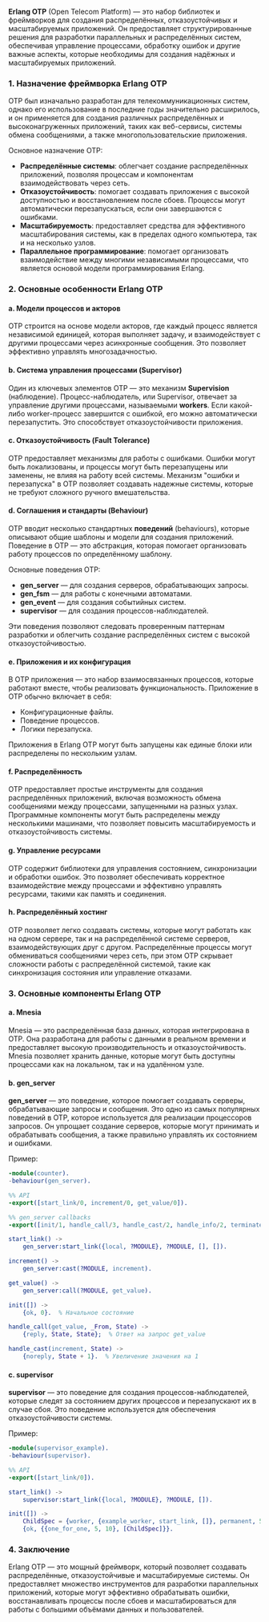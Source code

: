 **Erlang OTP** (Open Telecom Platform) — это набор библиотек и фреймворков для создания распределённых, отказоустойчивых и масштабируемых приложений. Он предоставляет структурированные решения для разработки параллельных и распределённых систем, обеспечивая управление процессами, обработку ошибок и другие важные аспекты, которые необходимы для создания надёжных и масштабируемых приложений.

### 1. **Назначение фреймворка Erlang OTP**

OTP был изначально разработан для телекоммуникационных систем, однако его использование в последние годы значительно расширилось, и он применяется для создания различных распределённых и высоконагруженных приложений, таких как веб-сервисы, системы обмена сообщениями, а также многопользовательские приложения.

Основное назначение OTP:
- **Распределённые системы**: облегчает создание распределённых приложений, позволяя процессам и компонентам взаимодействовать через сеть.
- **Отказоустойчивость**: помогает создавать приложения с высокой доступностью и восстановлением после сбоев. Процессы могут автоматически перезапускаться, если они завершаются с ошибками.
- **Масштабируемость**: предоставляет средства для эффективного масштабирования системы, как в пределах одного компьютера, так и на несколько узлов.
- **Параллельное программирование**: помогает организовать взаимодействие между многими независимыми процессами, что является основой модели программирования Erlang.

### 2. **Основные особенности Erlang OTP**

#### a. **Модели процессов и акторов**
OTP строится на основе модели акторов, где каждый процесс является независимой единицей, которая выполняет задачу, и взаимодействует с другими процессами через асинхронные сообщения. Это позволяет эффективно управлять многозадачностью.

#### b. **Система управления процессами (Supervisor)**
Один из ключевых элементов OTP — это механизм **Supervision** (наблюдение). Процесс-наблюдатель, или Supervisor, отвечает за управление другими процессами, называемыми **workers**. Если какой-либо worker-процесс завершится с ошибкой, его можно автоматически перезапустить. Это способствует отказоустойчивости приложения.

#### c. **Отказоустойчивость (Fault Tolerance)**
OTP предоставляет механизмы для работы с ошибками. Ошибки могут быть локализованы, и процессы могут быть перезапущены или заменены, не влияя на работу всей системы. Механизм "ошибки и перезапуска" в OTP позволяет создавать надежные системы, которые не требуют сложного ручного вмешательства.

#### d. **Соглашения и стандарты (Behaviour)**
OTP вводит несколько стандартных **поведений** (behaviours), которые описывают общие шаблоны и модели для создания приложений. Поведение в OTP — это абстракция, которая помогает организовать работу процессов по определённому шаблону.

Основные поведения OTP:
- **gen_server** — для создания серверов, обрабатывающих запросы.
- **gen_fsm** — для работы с конечными автоматами.
- **gen_event** — для создания событийных систем.
- **supervisor** — для создания процессов-наблюдателей.

Эти поведения позволяют следовать проверенным паттернам разработки и облегчить создание распределённых систем с высокой отказоустойчивостью.

#### e. **Приложения и их конфигурация**
В OTP приложения — это набор взаимосвязанных процессов, которые работают вместе, чтобы реализовать функциональность. Приложение в OTP обычно включает в себя:
- Конфигурационные файлы.
- Поведение процессов.
- Логики перезапуска.

Приложения в Erlang OTP могут быть запущены как единые блоки или распределены по нескольким узлам.

#### f. **Распределённость**
OTP предоставляет простые инструменты для создания распределённых приложений, включая возможность обмена сообщениями между процессами, запущенными на разных узлах. Программные компоненты могут быть распределены между несколькими машинами, что позволяет повысить масштабируемость и отказоустойчивость системы.

#### g. **Управление ресурсами**
OTP содержит библиотеки для управления состоянием, синхронизации и обработки ошибок. Это позволяет обеспечивать корректное взаимодействие между процессами и эффективно управлять ресурсами, такими как память и соединения.

#### h. **Распределённый хостинг**
OTP позволяет легко создавать системы, которые могут работать как на одном сервере, так и на распределённой системе серверов, взаимодействующих друг с другом. Распределённые процессы могут обмениваться сообщениями через сеть, при этом OTP скрывает сложности работы с распределённой системой, такие как синхронизация состояния или управление отказами.

### 3. **Основные компоненты Erlang OTP**

#### a. **Mnesia**
Mnesia — это распределённая база данных, которая интегрирована в OTP. Она разработана для работы с данными в реальном времени и предоставляет высокую производительность и отказоустойчивость. Mnesia позволяет хранить данные, которые могут быть доступны процессами как на локальном, так и на удалённом узле.

#### b. **gen_server**
**gen_server** — это поведение, которое помогает создавать серверы, обрабатывающие запросы и сообщения. Это одно из самых популярных поведений в OTP, которое используется для реализации процессоров запросов. Он упрощает создание серверов, которые могут принимать и обрабатывать сообщения, а также правильно управлять их состоянием и ошибками.

Пример:
```erlang
-module(counter).
-behaviour(gen_server).

%% API
-export([start_link/0, increment/0, get_value/0]).

%% gen_server callbacks
-export([init/1, handle_call/3, handle_cast/2, handle_info/2, terminate/2, code_change/3]).

start_link() ->
    gen_server:start_link({local, ?MODULE}, ?MODULE, [], []).

increment() ->
    gen_server:cast(?MODULE, increment).

get_value() ->
    gen_server:call(?MODULE, get_value).

init([]) ->
    {ok, 0}.  % Начальное состояние

handle_call(get_value, _From, State) ->
    {reply, State, State};  % Ответ на запрос get_value

handle_cast(increment, State) ->
    {noreply, State + 1}.  % Увеличение значения на 1
```

#### c. **supervisor**
**supervisor** — это поведение для создания процессов-наблюдателей, которые следят за состоянием других процессов и перезапускают их в случае сбоя. Это поведение используется для обеспечения отказоустойчивости системы.

Пример:
```erlang
-module(supervisor_example).
-behaviour(supervisor).

%% API
-export([start_link/0]).

start_link() ->
    supervisor:start_link({local, ?MODULE}, ?MODULE, []).

init([]) ->
    ChildSpec = {worker, {example_worker, start_link, []}, permanent, 5000, worker, [example_worker]},
    {ok, {{one_for_one, 5, 10}, [ChildSpec]}}.
```

### 4. **Заключение**

Erlang OTP — это мощный фреймворк, который позволяет создавать распределённые, отказоустойчивые и масштабируемые системы. Он предоставляет множество инструментов для разработки параллельных приложений, которые могут эффективно обрабатывать ошибки, восстанавливать процессы после сбоев и масштабироваться для работы с большими объёмами данных и пользователей.